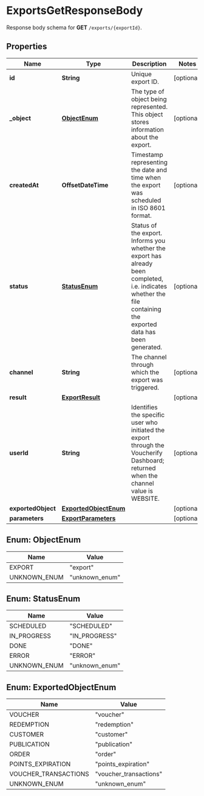 

# ExportsGetResponseBody

Response body schema for **GET** `/exports/{exportId}`.

## Properties

| Name | Type | Description | Notes |
|------------ | ------------- | ------------- | -------------|
|**id** | **String** | Unique export ID. |  [optional] |
|**_object** | [**ObjectEnum**](#ObjectEnum) | The type of object being represented. This object stores information about the export. |  [optional] |
|**createdAt** | **OffsetDateTime** | Timestamp representing the date and time when the export was scheduled in ISO 8601 format. |  [optional] |
|**status** | [**StatusEnum**](#StatusEnum) | Status of the export. Informs you whether the export has already been completed, i.e. indicates whether the file containing the exported data has been generated. |  [optional] |
|**channel** | **String** | The channel through which the export was triggered. |  [optional] |
|**result** | [**ExportResult**](ExportResult.md) |  |  [optional] |
|**userId** | **String** | Identifies the specific user who initiated the export through the Voucherify Dashboard; returned when the channel value is WEBSITE. |  [optional] |
|**exportedObject** | [**ExportedObjectEnum**](#ExportedObjectEnum) |  |  [optional] |
|**parameters** | [**ExportParameters**](ExportParameters.md) |  |  [optional] |



## Enum: ObjectEnum

| Name | Value |
|---- | -----|
| EXPORT | &quot;export&quot; |
| UNKNOWN_ENUM | &quot;unknown_enum&quot; |



## Enum: StatusEnum

| Name | Value |
|---- | -----|
| SCHEDULED | &quot;SCHEDULED&quot; |
| IN_PROGRESS | &quot;IN_PROGRESS&quot; |
| DONE | &quot;DONE&quot; |
| ERROR | &quot;ERROR&quot; |
| UNKNOWN_ENUM | &quot;unknown_enum&quot; |



## Enum: ExportedObjectEnum

| Name | Value |
|---- | -----|
| VOUCHER | &quot;voucher&quot; |
| REDEMPTION | &quot;redemption&quot; |
| CUSTOMER | &quot;customer&quot; |
| PUBLICATION | &quot;publication&quot; |
| ORDER | &quot;order&quot; |
| POINTS_EXPIRATION | &quot;points_expiration&quot; |
| VOUCHER_TRANSACTIONS | &quot;voucher_transactions&quot; |
| UNKNOWN_ENUM | &quot;unknown_enum&quot; |



